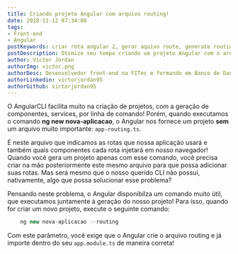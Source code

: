 ```yaml
---
title: Criando projeto Angular com arquivo routing!
date: 2018-11-12 07:34:08
tags:
- Front-end
- Angular
postKeywords: criar rota angular 2, gerar aquivo route, generate routing angular 2, como gerar projeto com rota angular, angular, route, generate route
postDescription: Otimize seu tempo criando um projeto Angular com o arquivo de rota já configurado e importado em seu projeto através do AngularCLI!
author: Victor Jordan
authorImg: victor.png
authorDesc: Desenvolvedor front-end na FITec e formando em Banco de Dados pela Fatec, apaixonado por usabilidade, performance e UX!
authorLinkedin: victorjordan95
authorGithub: victorjordan95
---
```


O AngularCLI facilita muito na criação de projetos, com a geração de componentes, services, por linha de comando! Porém, quando executamos o comando **ng new nova-aplicacao**, o Angular nos fornece um projeto **sem** um arquivo muito importante: `app-routing.ts`.

É neste arquivo que indicamos as rotas que nossa aplicação usará e também quais componentes cada rota injetará em nosso navegador! Quando você gera um projeto apenas com esse comando, você precisa criar na mão posteriormente este mesmo arquivo para que possa adicionar suas rotas. Mas será mesmo que o nosso querido CLI não possui, nativamente, algo que possa solucionar esse problema?

<!-- more -->

Pensando neste problema, o Angular disponibilza um comando muito útil, que executamos juntamente à geração do nosso projeto! Para isso, quando for criar um novo projeto, execute o seguinte comando:

```javascript
    ng new nova-aplicacao --routing
```

Com este parâmetro, você exige que o Angular crie o arquivo routing e já importe dentro do seu `app.module.ts` de maneira correta!